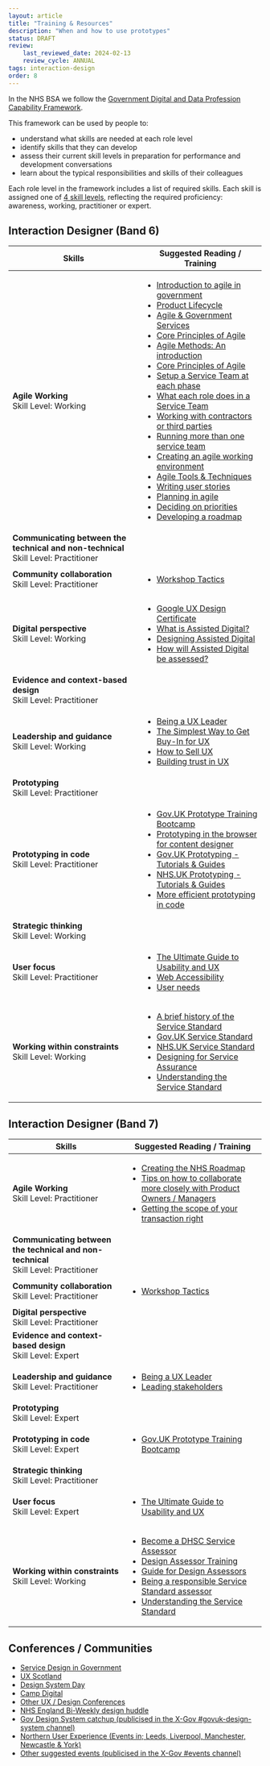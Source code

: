 ```yaml
---
layout: article
title: "Training & Resources"
description: "When and how to use prototypes"
status: DRAFT
review:
    last_reviewed_date: 2024-02-13
    review_cycle: ANNUAL
tags: interaction-design
order: 8
---
```


In the NHS BSA we follow the [Government Digital and Data Profession Capability Framework](https://ddat-capability-framework.service.gov.uk/).

This framework can be used by people to:

- understand what skills are needed at each role level
- identify skills that they can develop
- assess their current skill levels in preparation for performance and development conversations
- learn about the typical responsibilities and skills of their colleagues

Each role level in the framework includes a list of required skills. Each skill is assigned one of [4 skill levels](https://ddat-capability-framework.service.gov.uk/#skills-in-this-framework), reflecting the required proficiency: awareness, working, practitioner or expert.

## Interaction Designer (Band 6)

| Skills                              | Suggested Reading / Training |
|-------------------------------------|------------------------------|
| <strong>Agile Working</strong><br>Skill Level: Working | <ul><li>[Introduction to agile in government](https://app.mural.co/t/ctoinnovation9498/m/ctoinnovation9498/1684843897358/340e5c46ea1d9c60172841b050f50186d0a554c0?sender=uad44f8ed82bdbe51b8070902)</li><li>[Product Lifecycle](https://app.mural.co/t/ctoinnovation9498/m/ctoinnovation9498/1684843897358/340e5c46ea1d9c60172841b050f50186d0a554c0?sender=uad44f8ed82bdbe51b8070902)</li><li>[Agile & Government Services](https://www.gov.uk/service-manual/agile-delivery/agile-government-services-introduction)</li><li>[Core Principles of Agile](https://www.gov.uk/service-manual/agile-delivery/core-principles-agile)</li><li>[Agile Methods: An introduction](https://www.gov.uk/service-manual/agile-delivery/agile-methodologies)</li><li>[Core Principles of Agile](https://www.gov.uk/service-manual/agile-delivery/core-principles-agile)</li><li>[Setup a Service Team at each phase](https://www.gov.uk/service-manual/the-team/set-up-a-service-team)</li><li>[What each role does in a Service Team](https://www.gov.uk/service-manual/the-team/what-each-role-does-in-service-team)</li><li>[Working with contractors or third parties](https://www.gov.uk/service-manual/the-team/working-contractors-third-parties)</li><li>[Running more than one service team](https://www.gov.uk/service-manual/the-team/running-more-than-one-team)</li><li>[Creating an agile working environment](https://www.gov.uk/service-manual/agile-delivery/create-agile-working-environment)</li><li>[Agile Tools & Techniques](https://www.gov.uk/service-manual/agile-delivery/agile-tools-techniques)</li><li>[Writing user stories](https://www.gov.uk/service-manual/agile-delivery/writing-user-stories)</li><li>[Planning in agile](https://www.gov.uk/service-manual/agile-delivery/planning-agile)</li><li>[Deciding on priorities](https://www.gov.uk/service-manual/agile-delivery/deciding-on-priorities)</li><li>[Developing a roadmap](https://www.gov.uk/service-manual/agile-delivery/developing-a-roadmap)</li></ul> |
| <strong>Communicating between the technical and non-technical</strong><br>Skill Level: Practitioner | |
| <strong>Community collaboration</strong><br>Skill Level: Practitioner | <ul><li>[Workshop Tactics](https://pipdecks.com/pages/workshop-tactics)</li></ul> |
| <strong>Digital perspective</strong><br>Skill Level: Working | <ul><li>[Google UX Design Certificate](https://www.coursera.org/google-certificates/ux-design-certificate)</li><li>[What is Assisted Digital?](https://www.gov.uk/service-manual/helping-people-to-use-your-service/assisted-digital-support-introduction)</li><li>[Designing Assisted Digital](https://www.gov.uk/service-manual/helping-people-to-use-your-service/designing-assisted-digital)</li><li>[How will Assisted Digital be assessed?](https://www.gov.uk/service-manual/helping-people-to-use-your-service/how-your-assisted-digital-support-will-be-assessed)</li></ul> |
| <strong>Evidence and context-based design</strong><br>Skill Level: Practitioner | |
| <strong>Leadership and guidance</strong><br>Skill Level: Working | <ul><li>[Being a UX Leader](https://www.nngroup.com/courses/ux-leadership-skills-for-all/)</li><li>[The Simplest Way to Get Buy-In for UX](https://www.youtube.com/watch?v=dWUdrShjwlg)</li><li>[How to Sell UX](https://www.youtube.com/watch/2pou-FnTaFM)</li><li>[Building trust in UX](https://www.youtube.com/watch/UW8SQr6cA7o)</li></ul> |
| <strong>Prototyping</strong><br>Skill Level: Practitioner | |
| <strong>Prototyping in code</strong><br>Skill Level: Practitioner | <ul><li>[Gov.UK Prototype Training Bootcamp](https://prototypekitcourse.com/)</li><li>[Prototyping in the browser for content designer](https://crocstar.com/prototyping-in-the-browser-for-content-designers-training)</li><li>[Gov.UK Prototyping - Tutorials & Guides](https://prototype-kit.service.gov.uk/docs/tutorials-and-guides)</li><li>[NHS.UK Prototyping - Tutorials & Guides](https://nhsuk-prototype-kit.azurewebsites.net/docs/how-tos)</li><li>[More efficient prototyping in code](https://medium.com/gov-design/more-efficient-prototyping-with-the-gov-uk-prototype-kit-step-by-step-84ea2832549a)</li></ul> |
| <strong>Strategic thinking</strong><br>Skill Level: Working | |
| <strong>User focus</strong><br>Skill Level: Practitioner | <ul><li>[The Ultimate Guide to Usability and UX](https://www.udemy.com/course/ultimate-guide-to-ux/)</li><li>[Web Accessibility](https://www.udacity.com/course/web-accessibility--ud891)</li><li>[User needs](https://www.youtube.com/watch?v=1y5QMdjiEU4&list=PLoe8p5EhqZ2LRjMft19hraKzm5c8ldOiM&index=3)</li></ul> |
| <strong>Working within constraints</strong><br>Skill Level: Working | <ul><li>[A brief history of the Service Standard](https://medium.com/@vickytnz/a-brief-history-of-the-service-standard-5047c6c41054)</li><li>[Gov.UK Service Standard](https://www.gov.uk/service-manual/service-standard)</li><li>[NHS.UK Service Standard](https://service-manual.nhs.uk/standards-and-technology/service-standard)</li><li>[Designing for Service Assurance](https://www.youtube.com/watch?v=uq5QP_yxb4E&list=PLoe8p5EhqZ2LRjMft19hraKzm5c8ldOiM&index=15)</li><li>[Understanding the Service Standard](https://apply-the-service-standard.education.gov.uk/service-standard)</li></ul> |

## Interaction Designer (Band 7)

| Skills                              | Suggested Reading / Training |
|-------------------------------------|------------------------------|
| <strong>Agile Working</strong><br>Skill Level: Practitioner | <ul><li>[Creating the NHS Roadmap](https://jiggott.medium.com/creating-the-nhs-website-roadmap-a-case-study-2ad98d6087d2)</li><li>[Tips on how to collaborate more closely with Product Owners / Managers](https://www.tomhubbardgreen.co.uk/public-sector-product-managers-cookbook/)</li><li>[Getting the scope of your transaction right](https://www.gov.uk/service-manual/design/scoping-your-service)</li></ul> |
| <strong>Communicating between the technical and non-technical</strong><br>Skill Level: Practitioner | |
| <strong>Community collaboration</strong><br>Skill Level: Practitioner | <ul><li>[Workshop Tactics](https://pipdecks.com/pages/workshop-tactics)</li></ul> |
| <strong>Digital perspective</strong><br>Skill Level: Practitioner | |
| <strong>Evidence and context-based design</strong><br>Skill Level: Expert | |
| <strong>Leadership and guidance</strong><br>Skill Level: Practitioner | <ul><li>[Being a UX Leader](https://www.nngroup.com/courses/ux-leadership-skills-for-all/)</li><li>[Leading stakeholders](https://good.services/stakeholder-leadership)</li></ul> |
| <strong>Prototyping</strong><br>Skill Level: Expert | |
| <strong>Prototyping in code</strong><br>Skill Level: Expert | <ul><li>[Gov.UK Prototype Training Bootcamp](https://prototypekitcourse.com/)</li></ul> |
| <strong>Strategic thinking</strong><br>Skill Level: Practitioner | |
| <strong>User focus</strong><br>Skill Level: Expert | <ul><li>[The Ultimate Guide to Usability and UX](https://www.udemy.com/course/ultimate-guide-to-ux/)</li></ul> |
| <strong>Working within constraints</strong><br>Skill Level: Working | <ul><li>[Become a DHSC Service Assessor](https://digitalhealth.blog.gov.uk/become-a-dhsc-service-assessor/)</li><li>[Design Assessor Training](https://nhsbsauk.sharepoint.com/:v:/t/CommunitiesofPractice75/EYYlMCtBo-hJthjK2CPJOBUB1d_-awaeQji9YA69sd3XMw?e=XIAbIQ)</li><li>[Guide for Design Assessors](https://nhsbsauk.sharepoint.com/:w:/t/CommunitiesofPractice75/EXorkIr2m6BPr-Z2A4pgupgBavuzstJi-fzDtuRF-8J3ow?e=sduDx3)</li><li>[Being a responsible Service Standard assessor](https://medium.com/@vickytnz/being-a-responsible-service-standard-assessor-dd2a6b9b0963)</li><li>[Understanding the Service Standard](https://apply-the-service-standard.education.gov.uk/service-standard)</li></ul> |

## Conferences / Communities

- [Service Design in Government](https://govservicedesign.net/)
- [UX Scotland](https://uxscotland.net/)
- [Design System Day](https://design-system.service.gov.uk/community/design-system-day/)
- [Camp Digital](https://www.nexerdigital.com/campdigital/2024/)
- [Other UX / Design Conferences](https://docs.google.com/spreadsheets/d/1EmInflZQ7FTjsUoJi3tQm0AH1d70cGSxsBjNCEs2z2s/edit?usp=sharing)
- [NHS England Bi-Weekly design huddle](https://app.mural.co/t/nhsdigital8118/m/nhsdigital8118/1704977856217/fbb56163e3235effa07acbae72671a6760e51942?sender=uc57e8beacae1be0dda5b2638)
- [Gov Design System catchup (publicised in the X-Gov #govuk-design-system channel)](https://ukgovernmentdigital.slack.com/archives/C6DMEH5R6)
- [Northern User Experience (Events in; Leeds, Liverpool, Manchester, Newcastle & York)](https://nuxuk.org/)
- [Other suggested events (publicised in the X-Gov #events channel)](https://ukgovernmentdigital.slack.com/archives/C0C7VCMFU)